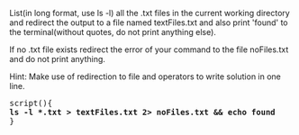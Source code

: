 List(in long format, use ls -l) all the .txt files in the current working directory and redirect the output to a file named textFiles.txt and also print 'found' to the terminal(without quotes, do not print anything else).

If no .txt file exists redirect the error of your command to the file noFiles.txt and do not print anything.

Hint: Make use of redirection to file and operators to write solution in one line.

<pre>
script(){
<b>ls -l *.txt > textFiles.txt 2> noFiles.txt && echo found </b>
}
</pre>